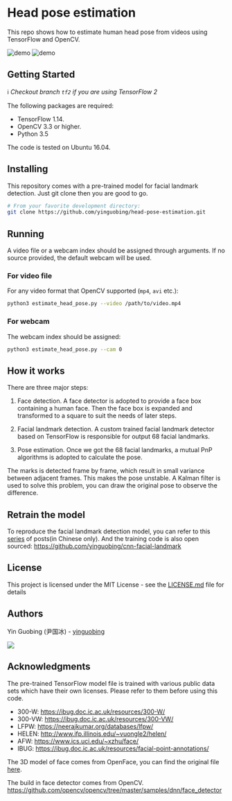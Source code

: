 # Head pose estimation

This repo shows how to estimate human head pose from videos using TensorFlow and OpenCV.

![demo](doc/demo.gif)
![demo](doc/demo1.gif)

## Getting Started

:information_source:  *Checkout branch `tf2` if you are using TensorFlow 2*

The following packages are required:

- TensorFlow 1.14.
- OpenCV 3.3 or higher.
- Python 3.5

The code is tested on Ubuntu 16.04.

## Installing

This repository comes with a pre-trained model for facial landmark detection. Just git clone then you are good to go.

```bash
# From your favorite development directory:
git clone https://github.com/yinguobing/head-pose-estimation.git
```

## Running

A video file or a webcam index should be assigned through arguments. If no source provided, the default webcam will be used.

### For video file

For any video format that OpenCV supported (`mp4`, `avi` etc.):

```bash
python3 estimate_head_pose.py --video /path/to/video.mp4
```

### For webcam

The webcam index should be assigned:

```bash
python3 estimate_head_pose.py --cam 0
``` 

## How it works

There are three major steps:

1. Face detection. A face detector is adopted to provide a face box containing a human face. Then the face box is expanded and transformed to a square to suit the needs of later steps.

2. Facial landmark detection. A custom trained facial landmark detector based on TensorFlow is responsible for output 68 facial landmarks.

3. Pose estimation. Once we got the 68 facial landmarks, a mutual PnP algorithms is adopted to calculate the pose.

The marks is detected frame by frame, which result in small variance between adjacent frames. This makes the pose unstable. A Kalman filter is used to solve this problem, you can draw the original pose to observe the difference.

## Retrain the model

To reproduce the facial landmark detection model, you can refer to this [series](https://yinguobing.com/deeplearning/) of posts(in Chinese only). And the training code is also open sourced: https://github.com/yinguobing/cnn-facial-landmark


## License
This project is licensed under the MIT License - see the [LICENSE.md](LICENSE.md) file for details

## Authors
Yin Guobing (尹国冰) - [yinguobing](https://yinguobing.com)

![](doc/wechat_logo.png)

## Acknowledgments
The pre-trained TensorFlow model file is trained with various public data sets which have their own licenses. Please refer to them before using this code.

- 300-W: https://ibug.doc.ic.ac.uk/resources/300-W/
- 300-VW: https://ibug.doc.ic.ac.uk/resources/300-VW/
- LFPW: https://neerajkumar.org/databases/lfpw/
- HELEN: http://www.ifp.illinois.edu/~vuongle2/helen/
- AFW: https://www.ics.uci.edu/~xzhu/face/
- IBUG: https://ibug.doc.ic.ac.uk/resources/facial-point-annotations/

The 3D model of face comes from OpenFace, you can find the original file [here](https://github.com/TadasBaltrusaitis/OpenFace/blob/master/lib/local/LandmarkDetector/model/pdms/In-the-wild_aligned_PDM_68.txt).

The build in face detector comes from OpenCV. 
https://github.com/opencv/opencv/tree/master/samples/dnn/face_detector
